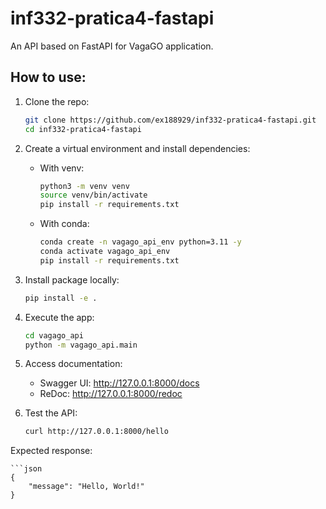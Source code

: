 # inf332-pratica4-fastapi

An API based on FastAPI for VagaGO application.


## How to use:

1. Clone the repo:

    ```bash
    git clone https://github.com/ex188929/inf332-pratica4-fastapi.git
    cd inf332-pratica4-fastapi

2. Create a virtual environment and install dependencies:

    - With venv:

        ```bash
        python3 -m venv venv
        source venv/bin/activate
        pip install -r requirements.txt

    - With conda:

        ```bash
        conda create -n vagago_api_env python=3.11 -y
        conda activate vagago_api_env
        pip install -r requirements.txt

3. Install package locally:

    ```bash
    pip install -e .

4. Execute the app:

    ```bash
    cd vagago_api
    python -m vagago_api.main

5. Access documentation:
    - Swagger UI: http://127.0.0.1:8000/docs
    - ReDoc: http://127.0.0.1:8000/redoc

6. Test the API:

    ```bash
    curl http://127.0.0.1:8000/hello

Expected response:

    ```json
    {
        "message": "Hello, World!"
    }
